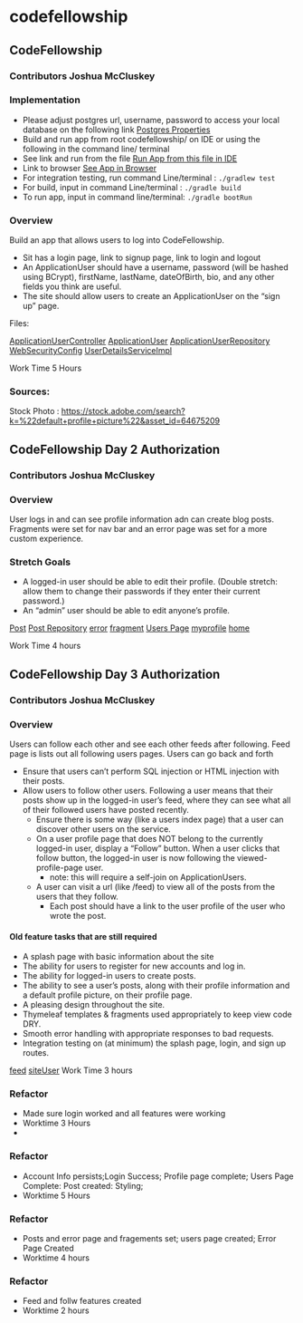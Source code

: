 # codefellowship

## CodeFellowship

### Contributors Joshua McCluskey

### Implementation

- Please adjust postgres url, username, password to access your local database on the following link [Postgres Properties](src/main/resources/application.properties)
- Build and run app from root codefellowship/ on IDE or using the following in the command line/ terminal
- See link and run from the file [Run App from this file in IDE](src/main/java/com/joshuamccluskey/codefellowship/CodefellowshipApplication.java)
- Link to browser [See App in Browser](http://localhost:8080/)
- For integration testing, run command Line/terminal  : `./gradlew test`
- For build, input in command Line/terminal : `./gradle build`
- To run app, input in command line/terminal: `./gradle bootRun`


### Overview
Build an app that allows users to log into CodeFellowship.
- Sit has a  login page, link to signup page, link to login and logout
- An ApplicationUser should have a username, password (will be hashed using BCrypt), firstName, lastName, dateOfBirth, bio, and any other fields you think are useful.
- The site should allow users to create an ApplicationUser on the “sign up” page.

Files:

[ApplicationUserController](src/main/java/com/joshuamccluskey/codefellowship/controller/ApplicationUserController.java)
[ApplicationUser](src/main/java/com/joshuamccluskey/codefellowship/model/ApplicationUser.java)
[ApplicationUserRepository](src/main/java/com/joshuamccluskey/codefellowship/repository/ApplicationUserRepository.java)
[WebSecurityConfig](src/main/java/com/joshuamccluskey/codefellowship/security/WebSecurityConfig.java)
[UserDetailsServiceImpl](src/main/java/com/joshuamccluskey/codefellowship/service/UserDetailsServiceImpl.java)

Work Time 5 Hours

### Sources:
Stock Photo : https://stock.adobe.com/search?k=%22default+profile+picture%22&asset_id=64675209


## CodeFellowship Day 2 Authorization

### Contributors Joshua McCluskey

### Overview


User logs in and can see profile information adn can create blog posts. Fragments were set for nav bar and an error page was set for a more custom experience.
### Stretch Goals

- A logged-in user should be able to edit their profile. (Double stretch: allow them to change their passwords if they enter their current password.)
- An “admin” user should be able to edit anyone’s profile.

[Post](src/main/java/com/joshuamccluskey/codefellowship/model/Post.java)
[Post Repository](src/main/java/com/joshuamccluskey/codefellowship/repository/PostRepository.java)
[error](/Users/joshuamccluskey/projects/courses/401/codefellowship/src/main/resources/templates/error.html)
[fragment](src/main/resources/templates/fragments/header-nav-footer.html)
[Users Page](src/main/resources/templates/users.html)
[myprofile](src/main/resources/templates/myprofile.html)
[home](src/main/resources/templates/home.html)

Work Time 4 hours

## CodeFellowship Day 3 Authorization

### Contributors Joshua McCluskey

### Overview
Users can follow each other and see each other feeds after following. Feed page is lists out all following 
users pages. Users can go back and forth 



- Ensure that users can’t perform SQL injection or HTML injection with their posts.
- Allow users to follow other users. Following a user means that their posts show up in the logged-in user’s feed, where they can see what all of their followed users have posted recently.
    - Ensure there is some way (like a users index page) that a user can discover other users on the service.
    - On a user profile page that does NOT belong to the currently logged-in user, display a “Follow” button. When a user clicks that follow button, the logged-in user is now following the viewed-profile-page user.
        - note: this will require a self-join on ApplicationUsers.
    - A user can visit a url (like /feed) to view all of the posts from the users that they follow.
        - Each post should have a link to the user profile of the user who wrote the post.

#### Old feature tasks that are still required
- A splash page with basic information about the site
- The ability for users to register for new accounts and log in.
- The ability for logged-in users to create posts.
- The ability to see a user’s posts, along with their profile information and a default profile picture, on their profile page.
- A pleasing design throughout the site.
- Thymeleaf templates & fragments used appropriately to keep view code DRY.
- Smooth error handling with appropriate responses to bad requests.
- Integration testing on (at minimum) the splash page, login, and sign up routes.

[feed](src/main/resources/templates/feed.html)
[siteUser](src/main/resources/templates/site-users.html)
Work Time 3 hours

### Refactor 

- Made sure login worked and all features were working
- Worktime 3 Hours
- 
### Refactor

- Account Info persists;Login Success; Profile page complete; Users Page Complete: Post created: Styling;
- Worktime 5 Hours

### Refactor
- Posts and error page and fragements set; users page created; Error Page Created
- Worktime 4 hours

### Refactor
- Feed and follw features created
- Worktime 2 hours